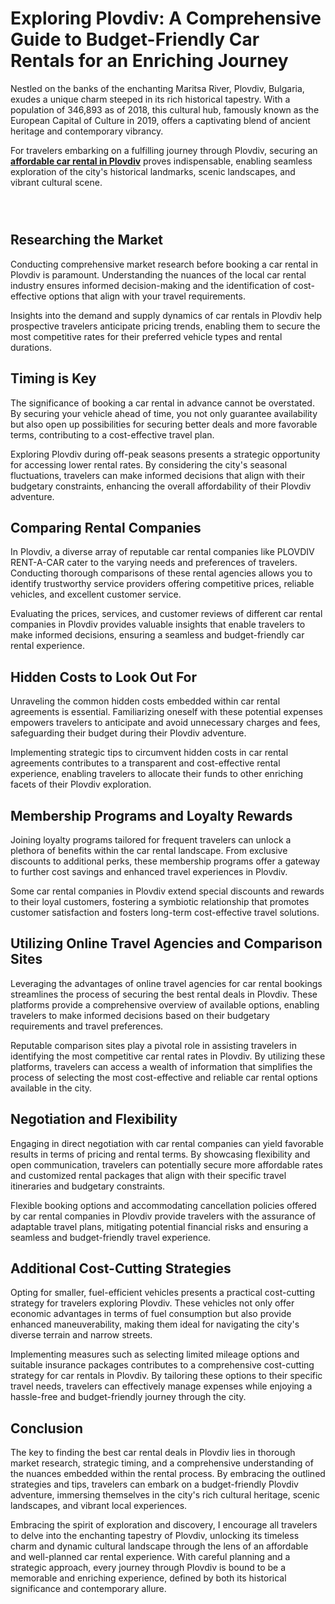 # Exploring Plovdiv: A Comprehensive Guide to Budget-Friendly Car Rentals for an Enriching Journey

Nestled on the banks of the enchanting Maritsa River, Plovdiv, Bulgaria, exudes a unique charm steeped in its rich historical tapestry. With a population of 346,893 as of 2018, this cultural hub, famously known as the European Capital of Culture in 2019, offers a captivating blend of ancient heritage and contemporary vibrancy.

For travelers embarking on a fulfilling journey through Plovdiv, securing an <a href="https://plovdivrentacar.com/"><b>affordable car rental in Plovdiv</b></a> proves indispensable, enabling seamless exploration of the city's historical landmarks, scenic landscapes, and vibrant cultural scene.

<div class="separator" style="clear: both;"><a href="#" style="display: block; padding: 1em 0; text-align: center; "><img alt="" border="0" data-original-height="1625" data-original-width="2048" src="https://blogger.googleusercontent.com/img/b/R29vZ2xl/AVvXsEgZ99COFI310lq_rAwBdpsqZ0gQ8bIkbqFrv7g-AyoQt3Kf0qcbdulEyYE53Nlh7LfuPxh9mj6Uu3vxXY-dsnC24ntC6v0YJHOYbT_v0csEoNm4LeBQR_FUJ_R1gcAY0d3Np5iJG2-lvJ2PKLGXg0FJ9SWG4dTsXtaNSPof_wpXPNXwc6NM8zcXyVP_-RE/s1600/ezgif-1-fb62096bc3.jpg"/></a></div>

## Researching the Market

Conducting comprehensive market research before booking a car rental in Plovdiv is paramount. Understanding the nuances of the local car rental industry ensures informed decision-making and the identification of cost-effective options that align with your travel requirements.

Insights into the demand and supply dynamics of car rentals in Plovdiv help prospective travelers anticipate pricing trends, enabling them to secure the most competitive rates for their preferred vehicle types and rental durations.

## Timing is Key

The significance of booking a car rental in advance cannot be overstated. By securing your vehicle ahead of time, you not only guarantee availability but also open up possibilities for securing better deals and more favorable terms, contributing to a cost-effective travel plan.

Exploring Plovdiv during off-peak seasons presents a strategic opportunity for accessing lower rental rates. By considering the city's seasonal fluctuations, travelers can make informed decisions that align with their budgetary constraints, enhancing the overall affordability of their Plovdiv adventure.

## Comparing Rental Companies

In Plovdiv, a diverse array of reputable car rental companies like PLOVDIV RENT-A-CAR cater to the varying needs and preferences of travelers. Conducting thorough comparisons of these rental agencies allows you to identify trustworthy service providers offering competitive prices, reliable vehicles, and excellent customer service.

Evaluating the prices, services, and customer reviews of different car rental companies in Plovdiv provides valuable insights that enable travelers to make informed decisions, ensuring a seamless and budget-friendly car rental experience.

## Hidden Costs to Look Out For

Unraveling the common hidden costs embedded within car rental agreements is essential. Familiarizing oneself with these potential expenses empowers travelers to anticipate and avoid unnecessary charges and fees, safeguarding their budget during their Plovdiv adventure.

Implementing strategic tips to circumvent hidden costs in car rental agreements contributes to a transparent and cost-effective rental experience, enabling travelers to allocate their funds to other enriching facets of their Plovdiv exploration.

## Membership Programs and Loyalty Rewards

Joining loyalty programs tailored for frequent travelers can unlock a plethora of benefits within the car rental landscape. From exclusive discounts to additional perks, these membership programs offer a gateway to further cost savings and enhanced travel experiences in Plovdiv.

Some car rental companies in Plovdiv extend special discounts and rewards to their loyal customers, fostering a symbiotic relationship that promotes customer satisfaction and fosters long-term cost-effective travel solutions.

## Utilizing Online Travel Agencies and Comparison Sites

Leveraging the advantages of online travel agencies for car rental bookings streamlines the process of securing the best rental deals in Plovdiv. These platforms provide a comprehensive overview of available options, enabling travelers to make informed decisions based on their budgetary requirements and travel preferences.

Reputable comparison sites play a pivotal role in assisting travelers in identifying the most competitive car rental rates in Plovdiv. By utilizing these platforms, travelers can access a wealth of information that simplifies the process of selecting the most cost-effective and reliable car rental options available in the city.

## Negotiation and Flexibility

Engaging in direct negotiation with car rental companies can yield favorable results in terms of pricing and rental terms. By showcasing flexibility and open communication, travelers can potentially secure more affordable rates and customized rental packages that align with their specific travel itineraries and budgetary constraints.

Flexible booking options and accommodating cancellation policies offered by car rental companies in Plovdiv provide travelers with the assurance of adaptable travel plans, mitigating potential financial risks and ensuring a seamless and budget-friendly travel experience.

## Additional Cost-Cutting Strategies

Opting for smaller, fuel-efficient vehicles presents a practical cost-cutting strategy for travelers exploring Plovdiv. These vehicles not only offer economic advantages in terms of fuel consumption but also provide enhanced maneuverability, making them ideal for navigating the city's diverse terrain and narrow streets.

Implementing measures such as selecting limited mileage options and suitable insurance packages contributes to a comprehensive cost-cutting strategy for car rentals in Plovdiv. By tailoring these options to their specific travel needs, travelers can effectively manage expenses while enjoying a hassle-free and budget-friendly journey through the city.

## Conclusion

The key to finding the best car rental deals in Plovdiv lies in thorough market research, strategic timing, and a comprehensive understanding of the nuances embedded within the rental process. By embracing the outlined strategies and tips, travelers can embark on a budget-friendly Plovdiv adventure, immersing themselves in the city's rich cultural heritage, scenic landscapes, and vibrant local experiences.

Embracing the spirit of exploration and discovery, I encourage all travelers to delve into the enchanting tapestry of Plovdiv, unlocking its timeless charm and dynamic cultural landscape through the lens of an affordable and well-planned car rental experience. With careful planning and a strategic approach, every journey through Plovdiv is bound to be a memorable and enriching experience, defined by both its historical significance and contemporary allure.
